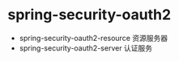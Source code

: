 # spring-security-oauth2
* spring-security-oauth2-resource 资源服务器 
* spring-security-oauth2-server   认证服务

